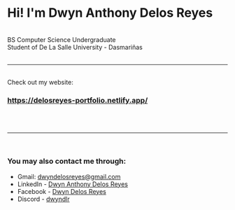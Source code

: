 # Hi! I'm Dwyn Anthony Delos Reyes  
<br>
BS Computer Science Undergraduate<br>
Student of De La Salle University - Dasmariñas
<br><br>

***

<br>
Check out my website:<br>

### https://delosreyes-portfolio.netlify.app/
<br><br>

***
<br>

### You may also contact me through:
- Gmail: dwyndelosreyes@gmail.com
- LinkedIn - [Dwyn Anthony Delos Reyes](https://www.linkedin.com/in/dwyn-delos-reyes)
- Facebook - [Dwyn Delos Reyes](https://www.facebook.com/dwyn.delosreyes/)
- Discord - [dwyndlr](https://discord.com/channels/876801021530210334)
